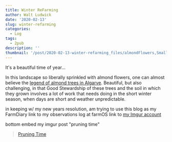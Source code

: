 ```yaml
---
title: Winter ReFarming
author: Walt Ludwick
date: '2020-02-13'
slug: winter-refarming
categories:
  - Log
tags:
  - 2pub
description: ''
thumbnail: '/post/2020-02-13-winter-refarming_files/almondFlowers,SmallSquare.jpeg'
---
```

It's a beautiful time of year...

In this landscape so liberally sprinkled with almond flowers, one can almost believe the [legend of almond trees in Algarve](https://portuguesecooking.wordpress.com/2017/12/18/legend-of-the-almond-tree-blossom/).  Beautiful, but also challenging, in that Good Stewardship of these trees and the soil in which they grown involves a lot of work that needs doing in the short winter season, when days are short and weather unpredictable. 


in keeping w/ my new years resolution, am trying to use this blog as my FarmDiary
link to my observations log at farmOS
link to [my Imgur account](https://imgur.com/user/ludwa6)

bottom embed my imgur post "pruning time"
<blockquote class="imgur-embed-pub" lang="en" data-id="a/WFL42Fo"><a href="//imgur.com/a/WFL42Fo">Pruning Time</a></blockquote><script async src="//s.imgur.com/min/embed.js" charset="utf-8"></script>

